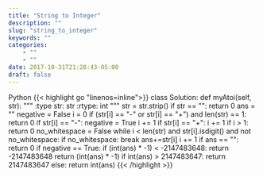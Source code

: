 ```yaml
---
title: "String to Integer"
description: ""
slug: "string_to_integer"
keywords: ""
categories: 
    - ""
    - ""
date: 2017-10-31T21:28:43-05:00
draft: false
---
```

Python
{{< highlight go  "linenos=inline">}}
class Solution:
    def myAtoi(self, str):
        """
        :type str: str
        :rtype: int
        """
        str = str.strip()
        if str == "":
            return 0
        ans = ""
        negative = False
        i = 0
        if (str[i] == "-" or str[i] == "+") and len(str) == 1:
            return 0
        if str[i] == "-":
            negative = True
            i += 1
        if str[i] == "+":
            i += 1
        if i > 1:
            return 0
        no_whitespace = False
        while i < len(str) and str[i].isdigit() and not no_whitespace:
            if no_whitespace:
                break
            ans+=str[i]
            i += 1
        if ans == "":
            return 0
        if negative == True:
            if (int(ans) * -1) < -2147483648:
                return -2147483648
            return (int(ans) * -1)
        if int(ans) > 2147483647:
            return 2147483647
        else:
            return int(ans)
{{< /highlight >}}
